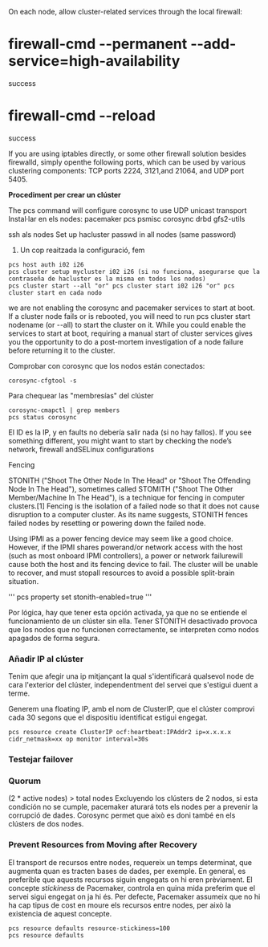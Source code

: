 On each node, allow cluster-related services through the local firewall:

# firewall-cmd --permanent --add-service=high-availability
success
# firewall-cmd --reload
success

If you are using iptables directly, or some other firewall solution besides firewalld, simply openthe following ports, which can be used by various clustering components: TCP ports 2224, 3121,and 21064, and UDP port 5405.

**Procediment per crear un clúster**

The pcs command will configure corosync to use UDP unicast transport
Instal·lar en els nodes: pacemaker pcs psmisc corosync drbd gfs2-utils

ssh als nodes
Set up hacluster passwd in all nodes (same password)

1. Un cop reaitzada la configuració, fem 
```
pcs host auth i02 i26
pcs cluster setup mycluster i02 i26 (si no funciona, asegurarse que la contraseña de hacluster es la misma en todos los nodos)
pcs cluster start --all "or" pcs cluster start i02 i26 "or" pcs cluster start en cada nodo
```
we are not enabling the corosync and pacemaker services to start at boot. 
If a cluster node fails or is rebooted, you will need to run pcs cluster start nodename (or --all) 
to start the cluster on it. While you could enable the services to start at boot, requiring a manual 
start of cluster services gives you the opportunity to do a post-mortem investigation of a node failure before returning it to the cluster.

Comprobar con corosync que los nodos están conectados: 
```
corosync-cfgtool -s
```

Para chequear las "membresías" del clúster
```
corosync-cmapctl | grep members
pcs status corosync
```
El ID es la IP, y en faults no debería salir nada (si no hay fallos). If  you  see  something  different,  you  might  want  to  start  by  checking  the  node’s  network,  firewall  andSELinux configurations

Fencing 

STONITH ("Shoot The Other Node In The Head" or "Shoot The Offending Node In The Head"), sometimes called STOMITH ("Shoot The Other Member/Machine In The Head"), is a technique for fencing in computer clusters.[1]
Fencing is the isolation of a failed node so that it does not cause disruption to a computer cluster. As its name suggests, STONITH fences failed nodes by resetting or powering down the failed node.

Using IPMI as a power fencing device may seem like a good choice. However, if the IPMI shares powerand/or network access with the host (such as most onboard IPMI controllers), a power or network failurewill cause both the host and its fencing device to fail. The cluster will be unable to recover, and must stopall resources to avoid a possible split-brain situation.

'''
pcs property set stonith-enabled=true
'''

Por lógica, hay que tener esta opción activada, ya que no se entiende el funcionamiento de un clúster sin ella. Tener STONITH desactivado provoca que los nodos que no funcionen correctamente, se interpreten como nodos apagados de forma segura.

### Añadir IP al clúster

Tenim que afegir una ip mitjançant la qual s'identificará qualsevol node de cara l'exterior del clúster, independentment del servei que s'estigui duent a terme.

Generem una floating IP, amb el nom de ClusterIP, que el clúster comprovi cada 30 segons que el dispositiu identificat estigui engegat.
```
pcs resource create ClusterIP ocf:heartbeat:IPAddr2 ip=x.x.x.x cidr_netmask=xx op monitor interval=30s
```


### Testejar failover

### Quorum
(2 * active nodes) > total nodes
Excluyendo los clústers de 2 nodos, si esta condición no se cumple, pacemaker aturará tots els nodes per a prevenir la corrupció de dades. Corosync permet que això es doni també en els clústers de dos nodes. 


### Prevent Resources from Moving after Recovery
El transport de recursos entre nodes, requereix un temps determinat, que augmenta quan es tracten bases de dades, per exemple. En general, es preferible que aquests recursos siguin engegats on hi eren prèviament. 
El concepte *stickiness* de Pacemaker, controla en quina mida preferim que el servei sigui engegat on ja hi és. Per defecte, Pacemaker assumeix que no hi ha cap tipus de cost en moure els recursos entre nodes, per això la existencia de aquest concepte.
```
pcs resource defaults resource-stickiness=100
pcs resource defaults
```
